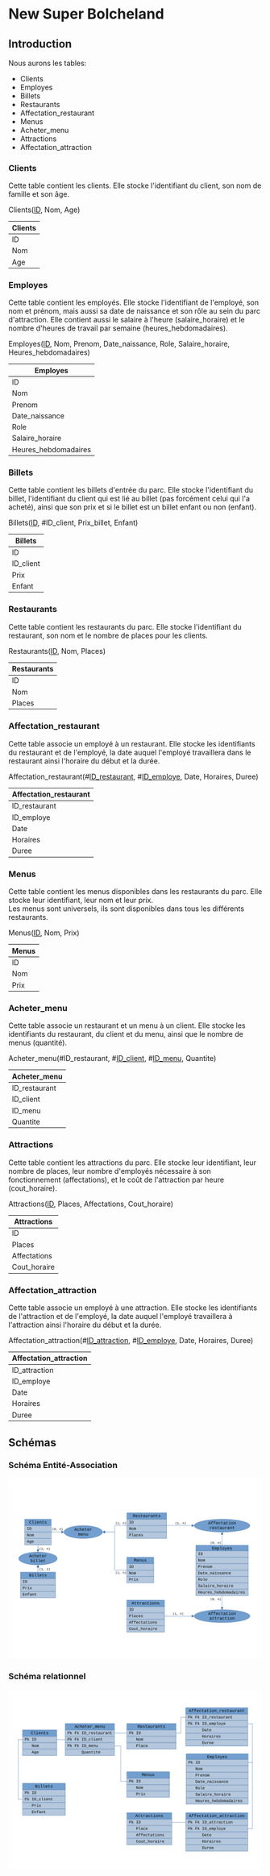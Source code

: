 # New Super Bolcheland

## Introduction

Nous aurons les tables:

- Clients
- Employes
- Billets
- Restaurants
- Affectation_restaurant
- Menus
- Acheter_menu
- Attractions
- Affectation_attraction

### Clients

Cette table contient les clients. Elle stocke l'identifiant du client, son nom de famille et son âge.

Clients(<ins>ID</ins>, Nom, Age)

| Clients |
| ------- |
| ID      |
| Nom     |
| Age     |

### Employes

Cette table contient les employés. Elle stocke l'identifiant de l'employé, son nom et prénom, mais aussi sa date de naissance et son rôle au sein du parc d'attraction. Elle contient aussi le salaire à l'heure (salaire_horaire) et le nombre d'heures de travail par semaine (heures_hebdomadaires).

Employes(<ins>ID</ins>, Nom, Prenom, Date_naissance, Role, Salaire_horaire, Heures_hebdomadaires)

| Employes             |
| -------------------- |
| ID                   |
| Nom                  |
| Prenom               |
| Date_naissance       |
| Role                 |
| Salaire_horaire      |
| Heures_hebdomadaires |

### Billets

Cette table contient les billets d'entrée du parc. Elle stocke l'identifiant du billet, l'identifiant du client qui est lié au billet (pas forcément celui qui l'a acheté), ainsi que son prix et si le billet est un billet enfant ou non (enfant).

Billets(<ins>ID</ins>, #ID_client, Prix_billet, Enfant)

| Billets   |
| --------- |
| ID        |
| ID_client |
| Prix      |
| Enfant    |

### Restaurants

Cette table contient les restaurants du parc. Elle stocke l'identifiant du restaurant, son nom et le nombre de places pour les clients.

Restaurants(<ins>ID</ins>, Nom, Places)

| Restaurants |
| ----------- |
| ID          |
| Nom         |
| Places      |

### Affectation_restaurant

Cette table associe un employé à un restaurant. Elle stocke les identifiants du restaurant et de l'employé, la date auquel l'employé travaillera dans le restaurant ainsi l'horaire du début et la durée.

Affectation_restaurant(#<ins>ID_restaurant</ins>, #<ins>ID_employe</ins>, Date, Horaires, Duree)

| Affectation_restaurant |
| ---------------------- |
| ID_restaurant          |
| ID_employe             |
| Date                   |
| Horaires               |
| Duree                  |

### Menus

Cette table contient les menus disponibles dans les restaurants du parc. Elle stocke leur identifiant, leur nom et leur prix.  
Les menus sont universels, ils sont disponibles dans tous les différents restaurants.

Menus(<ins>ID</ins>, Nom, Prix)

| Menus |
| ----- |
| ID    |
| Nom   |
| Prix  |

### Acheter_menu

Cette table associe un restaurant et un menu à un client. Elle stocke les identifiants du restaurant, du client et du menu, ainsi que le nombre de menus (quantité).

Acheter_menu(#<in>ID_restaurant</ins>, #<ins>ID_client</ins>, #<ins>ID_menu</ins>, Quantite)

| Acheter_menu  |
| ------------- |
| ID_restaurant |
| ID_client     |
| ID_menu       |
| Quantite      |

### Attractions

Cette table contient les attractions du parc. Elle stocke leur identifiant, leur nombre de places, leur nombre d'employés nécessaire à son fonctionnement (affectations), et le coût de l'attraction par heure (cout_horaire).

Attractions(<ins>ID</ins>, Places, Affectations, Cout_horaire)

| Attractions  |
| ------------ |
| ID           |
| Places       |
| Affectations |
| Cout_horaire |

### Affectation_attraction

Cette table associe un employé à une attraction. Elle stocke les identifiants de l'attraction et de l'employé, la date auquel l'employé travaillera à l'attraction ainsi l'horaire du début et la durée.

Affectation_attraction(#<ins>ID_attraction</ins>, #<ins>ID_employe</ins>, Date, Horaires, Duree)

| Affectation_attraction |
| ---------------------- |
| ID_attraction          |
| ID_employe             |
| Date                   |
| Horaires               |
| Duree                  |

## Schémas

### Schéma Entité-Association

![Schéma Entité-Association](assets/scheme_EA.svg)

### Schéma relationnel

![Schéma relationnel](assets/scheme_relationnel.svg)
